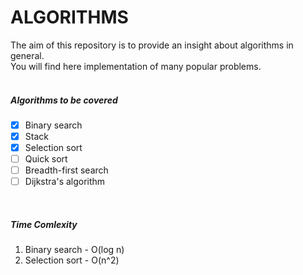 # ALGORITHMS

The aim of this repository is to provide an insight about algorithms in general.<br/>
You will find here implementation of many popular problems.
<br/><br/>

##### Algorithms to be covered
- [X] Binary search
- [X] Stack
- [X] Selection sort
- [ ] Quick sort
- [ ] Breadth-first search
- [ ] Dijkstra's algorithm
<br/>

##### Time Comlexity

1. Binary search - O(log n)
2. Selection sort - O(n^2)
